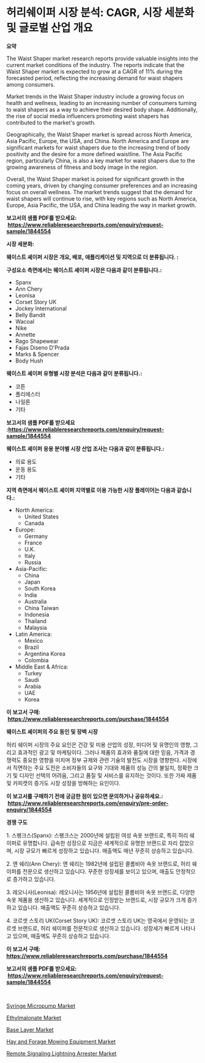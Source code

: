 <p><h1>허리쉐이퍼 시장 분석: CAGR, 시장 세분화 및 글로벌 산업 개요</h1></p><p><strong>요약</strong></p>
<p><p>The Waist Shaper market research reports provide valuable insights into the current market conditions of the industry. The reports indicate that the Waist Shaper market is expected to grow at a CAGR of 11% during the forecasted period, reflecting the increasing demand for waist shapers among consumers.</p><p>Market trends in the Waist Shaper industry include a growing focus on health and wellness, leading to an increasing number of consumers turning to waist shapers as a way to achieve their desired body shape. Additionally, the rise of social media influencers promoting waist shapers has contributed to the market's growth.</p><p>Geographically, the Waist Shaper market is spread across North America, Asia Pacific, Europe, the USA, and China. North America and Europe are significant markets for waist shapers due to the increasing trend of body positivity and the desire for a more defined waistline. The Asia Pacific region, particularly China, is also a key market for waist shapers due to the growing awareness of fitness and body image in the region.</p><p>Overall, the Waist Shaper market is poised for significant growth in the coming years, driven by changing consumer preferences and an increasing focus on overall wellness. The market trends suggest that the demand for waist shapers will continue to rise, with key regions such as North America, Europe, Asia Pacific, the USA, and China leading the way in market growth.</p></p>
<p><strong>보고서의 샘플 PDF를 받으세요: &nbsp;<a href="https://www.reliableresearchreports.com/enquiry/request-sample/1844554">https://www.reliableresearchreports.com/enquiry/request-sample/1844554</a></strong></p>
<p><strong>시장 세분화:</strong></p>
<p><strong> 웨이스트 셰이퍼 시장은 개요, 배포, 애플리케이션 및 지역으로 더 분류됩니다. :</strong></p>
<p><strong>구성요소 측면에서는 웨이스트 셰이퍼 시장은 다음과 같이 분류됩니다.:</strong></p>
<p><ul><li>Spanx</li><li>Ann Chery</li><li>Leonisa</li><li>Corset Story UK</li><li>Jockey International</li><li>Belly Bandit</li><li>Wacoal</li><li>Nike</li><li>Annette</li><li>Rago Shapewear</li><li>Fajas Diseno D'Prada</li><li>Marks & Spencer</li><li>Body Hush</li></ul></p>
<p><strong> 웨이스트 셰이퍼 유형별 시장 분석은 다음과 같이 분류됩니다.:</strong></p>
<p><ul><li>코튼</li><li>폴리에스터</li><li>나일론</li><li>기타</li></ul></p>
<p><strong>보고서의 샘플 PDF를 받으세요 :<a href="https://www.reliableresearchreports.com/enquiry/request-sample/1844554">https://www.reliableresearchreports.com/enquiry/request-sample/1844554</a></strong></p>
<p><strong> 웨이스트 셰이퍼 응용 분야별 시장 산업 조사는 다음과 같이 분류됩니다.:</strong></p>
<p><ul><li>의료 용도</li><li>운동 용도</li><li>기타</li></ul></p>
<p><strong>지역 측면에서 웨이스트 셰이퍼 지역별로 이용 가능한 시장 플레이어는 다음과 같습니다.:</strong></p>
<p><ul>
    <li>
        North America:
        <ul>
            <li>United States</li>
            <li>Canada</li>
        </ul>
    </li>
    <li>
        Europe:
        <ul>
            <li>Germany</li>
            <li>France</li>
            <li>U.K.</li>
            <li>Italy</li>
            <li>Russia</li>
        </ul>
    </li>
    <li>
        Asia-Pacific:
        <ul>
            <li>China</li>
            <li>Japan</li>
            <li>South Korea</li>
            <li>India</li>
            <li>Australia</li>
            <li>China Taiwan</li>
            <li>Indonesia</li>
            <li>Thailand</li>
            <li>Malaysia</li>
        </ul>
    </li>
    <li>
        Latin America:
        <ul>
            <li>Mexico</li>
            <li>Brazil</li>
            <li>Argentina Korea</li>
            <li>Colombia</li>
        </ul>
    </li>
    <li>
        Middle East & Africa:
        <ul>
            <li>Turkey</li>
            <li>Saudi</li>
            <li>Arabia</li>
            <li>UAE</li>
            <li>Korea</li>
        </ul>
    </li>
    </ul></p>
<p><strong>이 보고서 구매: &nbsp;<a href="https://www.reliableresearchreports.com/purchase/1844554">https://www.reliableresearchreports.com/purchase/1844554</a></strong></p>
<p><strong>웨이스트 셰이퍼의 주요 동인 및 장벽 시장</strong></p>
<p><p>허리 쉐이퍼 시장의 주요 요인은 건강 및 미용 산업의 성장, 미디어 및 유명인의 영향, 그리고 효과적인 광고 및 마케팅이다. 그러나 제품의 효과와 품질에 대한 믿음, 가격과 경쟁력도 중요한 영향을 미치며 정부 규제와 관련 기술의 발전도 시장을 영향한다. 시장에서 직면하는 주요 도전은 소비자들의 요구와 기대와 제품의 성능 간의 불일치, 정확한 크기 및 디자인 선택의 어려움, 그리고 품질 및 서비스를 유지하는 것이다. 또한 가짜 제품 및 카피캣의 증가도 시장 성장을 방해하는 요인이다.</p></p>
<p><strong>이 보고서를 구매하기 전에 궁금한 점이 있으면 문의하거나 공유하세요.: &nbsp;<a href="https://www.reliableresearchreports.com/enquiry/pre-order-enquiry/1844554">https://www.reliableresearchreports.com/enquiry/pre-order-enquiry/1844554</a></strong></p>
<p><strong>경쟁 구도</strong></p>
<p><p>1. 스팽크스(Spanx): 스팽크스는 2000년에 설립된 여성 속옷 브랜드로, 특히 허리 쉐이퍼로 유명합니다. 급속한 성장으로 지금은 세계적으로 유명한 브랜드로 자리 잡았으며, 시장 규모가 빠르게 성장하고 있습니다. 매출액도 매년 꾸준히 상승하고 있습니다.</p><p>2. 앤 쉐리(Ann Chery): 앤 쉐리는 1982년에 설립된 콜롬비아 속옷 브랜드로, 허리 쉐이퍼를 전문으로 생산하고 있습니다. 꾸준한 성장세를 보이고 있으며, 매출도 안정적으로 증가하고 있습니다.</p><p>3. 레오니사(Leonisa): 레오니사는 1956년에 설립된 콜롬비아 속옷 브랜드로, 다양한 속옷 제품을 생산하고 있습니다. 세계적으로 인정받는 브랜드로, 시장 규모가 크게 증가하고 있습니다. 매출액도 꾸준히 상승하고 있습니다.</p><p>4. 코르셋 스토리 UK(Corset Story UK): 코르셋 스토리 UK는 영국에서 운영되는 코르셋 브랜드로, 허리 쉐이퍼를 전문적으로 생산하고 있습니다. 성장세가 빠르게 나타나고 있으며, 매출액도 꾸준히 상승하고 있습니다.</p></p>
<p><strong>이 보고서 구매: &nbsp; <a href="https://www.reliableresearchreports.com/purchase/1844554">https://www.reliableresearchreports.com/purchase/1844554</a></strong></p>
<p><strong>보고서의 샘플 PDF를 받으세요: &nbsp;<a href="https://www.reliableresearchreports.com/enquiry/request-sample/1844554">https://www.reliableresearchreports.com/enquiry/request-sample/1844554</a></strong><strong></strong></p>
<p>&nbsp;</p>
<p><p><a href="https://github.com/jj19131/Market-Research-Report-List-1/blob/main/syringe-micropump-market.md">Syringe Micropump Market</a></p><p><a href="https://view.publitas.com/reportprime-1/ethylmalonate-market-insights-market-players-and-forecast-till-2031/">Ethylmalonate Market</a></p><p><a href="https://view.publitas.com/reportprime-1/base-layer-market-research-report-the-key-to-successful-business-strategy-forecasted-for-period-from-2024-2031/">Base Layer Market</a></p><p><a href="https://copper-carbon-84f.notion.site/Hay-and-Forage-Mowing-Equipment-Market-A-Comprehensive-Report-of-its-Market-Share-Growth-Trends-2-684a75b90c894ddb8780479790a00b39">Hay and Forage Mowing Equipment Market</a></p><p><a href="https://github.com/jodemen/Market-Research-Report-List-1/blob/main/remote-signaling-lightning-arrester-market.md">Remote Signaling Lightning Arrester Market</a></p></p>
